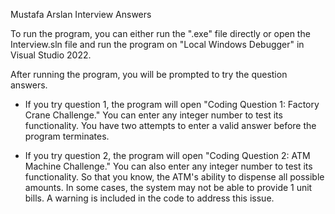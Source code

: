 Mustafa Arslan Interview Answers

To run the program, you can either run the ".exe" file directly or open the Interview.sln file and run the program on "Local Windows Debugger" in Visual Studio 2022.

After running the program, you will be prompted to try the question answers.

- If you try question 1, the program will open "Coding Question 1: Factory Crane Challenge."
  You can enter any integer number to test its functionality. You have two attempts to enter a valid answer before the program terminates.

  
- If you try question 2, the program will open "Coding Question 2: ATM Machine Challenge."
  You can also enter any integer number to test its functionality. So that you know, the ATM's ability to dispense all possible amounts.
  In some cases, the system may not be able to provide 1 unit bills. A warning is included in the code to address this issue.
